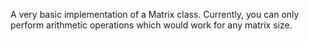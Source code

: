 A very basic implementation of a Matrix class. Currently, you can only perform arithmetic operations which would work for any matrix size.
